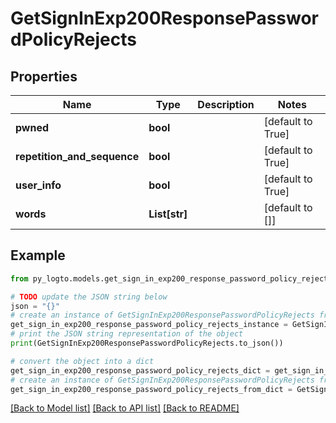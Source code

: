 # GetSignInExp200ResponsePasswordPolicyRejects


## Properties

Name | Type | Description | Notes
------------ | ------------- | ------------- | -------------
**pwned** | **bool** |  | [default to True]
**repetition_and_sequence** | **bool** |  | [default to True]
**user_info** | **bool** |  | [default to True]
**words** | **List[str]** |  | [default to []]

## Example

```python
from py_logto.models.get_sign_in_exp200_response_password_policy_rejects import GetSignInExp200ResponsePasswordPolicyRejects

# TODO update the JSON string below
json = "{}"
# create an instance of GetSignInExp200ResponsePasswordPolicyRejects from a JSON string
get_sign_in_exp200_response_password_policy_rejects_instance = GetSignInExp200ResponsePasswordPolicyRejects.from_json(json)
# print the JSON string representation of the object
print(GetSignInExp200ResponsePasswordPolicyRejects.to_json())

# convert the object into a dict
get_sign_in_exp200_response_password_policy_rejects_dict = get_sign_in_exp200_response_password_policy_rejects_instance.to_dict()
# create an instance of GetSignInExp200ResponsePasswordPolicyRejects from a dict
get_sign_in_exp200_response_password_policy_rejects_from_dict = GetSignInExp200ResponsePasswordPolicyRejects.from_dict(get_sign_in_exp200_response_password_policy_rejects_dict)
```
[[Back to Model list]](../README.md#documentation-for-models) [[Back to API list]](../README.md#documentation-for-api-endpoints) [[Back to README]](../README.md)


